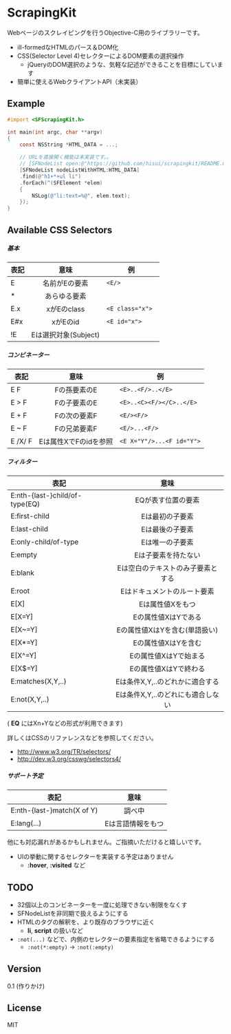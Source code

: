 # ScrapingKit

Webページのスクレイピングを行うObjective-C用のライブラリーです。

  - ill-formedなHTMLのパース＆DOM化
  - CSS(Selector Level 4)セレクターによるDOM要素の選択操作
    - jQueryのDOM選択のような、気軽な記述ができることを目標にしています
  - 簡単に使えるWebクライアントAPI（未実装）

Example
-------
```objective-c
#import <SFScrapingKit.h>

int main(int argc, char **argv)
{
    const NSString *HTML_DATA = ...;

    // URLを直接開く機能は未実装です。。
    // [SFNodeList open:@"https://github.com/hisui/scrapingkit/README.md"]
    [SFNodeList nodeListWithHTML:HTML_DATA]
    .find(@"h1+*+ul li")
    .forEach(^(SFElement *elem)
    {
        NSLog(@"li:text=%@", elem.text);
    });
}
```

Available CSS Selectors
-------

##### 基本

| 表記      | 意味                  | 例                   |
| --------- |:---------------------:|:--------------------:|
| E         | 名前がEの要素         | ```<E/>          ``` |
| *         | あらゆる要素          |                      |
| E.x       | xがEのclass           | ```<E class="x"> ``` |
| E#x       | xがEのid              | ```<E id="x">    ``` |
| !E        | Eは選択対象(Subject)  |                      |

##### コンビネーター

| 表記      | 意味                  | 例                            |
| --------- |:---------------------:|:-----------------------------:|
| E   F     | Fの孫要素のE          | ```<E>..<F/>..</E>        ``` |
| E > F     | Fの子要素のE          | ```<E>..<C><F/></C>..</E> ``` |
| E + F     | Fの次の要素F          | ```<E/><F/>               ``` |
| E ~ F     | Fの兄弟要素F          | ```<E/>...<F/>            ``` |
| E /X/ F   | Eは属性XでFのidを参照 | ```<E X="Y"/>...<F id="Y">``` |

##### フィルター

| 表記                           | 意味                              |
| -------------------------------|:---------------------------------:|
| E:nth-{last-}child/of-type(EQ) | EQが表す位置の要素                |
| E:first-child                  | Eは最初の子要素                   |
| E:last-child                   | Eは最後の子要素                   |
| E:only-child/of-type           | Eは唯一の子要素                   |
| E:empty                        | Eは子要素を持たない               |
| E:blank                        | Eは空白のテキストのみ子要素とする |
| E:root                         | Eはドキュメントのルート要素       |
| E[X]                           | Eは属性値Xをもつ                  |
| E[X=Y]                         | Eの属性値XはYである               |
| E[X~=Y]                        | Eの属性値XはYを含む(単語扱い)     |
| E[X*=Y]                        | Eの属性値XはYを含む               |
| E[X^=Y]                        | Eの属性値XはYで始まる             |
| E[X$=Y]                        | Eの属性値XはYで終わる             |
| E:matches(X,Y,..)              | Eは条件X,Y,..のどれかに適合する   |
| E:not(X,Y,..)                  | Eは条件X,Y,..のどれにも適合しない |

( **EQ** にはXn+Yなどの形式が利用できます)

詳しくはCSSのリファレンスなどを参照してください。

 - http://www.w3.org/TR/selectors/
 - http://dev.w3.org/csswg/selectors4/

##### サポート予定

| 表記                       | 意味              |
| ---------------------------|:-----------------:|
| E:nth-{last-}match(X of Y) | 調べ中            |
| E:lang(...)                | Eは言語情報をもつ |

他にも対応漏れがあるかもしれません。ご指摘いただけると嬉しいです。

 - UIの挙動に関するセレクターを実装する予定はありません
   - **:hover**, **:visited** など

TODO
-------

 - 32個以上のコンビネーターを一度に処理できない制限をなくす
 - SFNodeListを非同期で扱えるようにする
 - HTMLのタグの解釈を、より既存のブラウザに近く
   - **li**, **script** の扱いなど
 - ```:not(...)``` などで、内側のセレクターの要素指定を省略できるようにする
   - ```:not(*:empty)``` -> ```:not(:empty)```

Version
-------
0.1 (作りかけ)

License
-------
MIT
